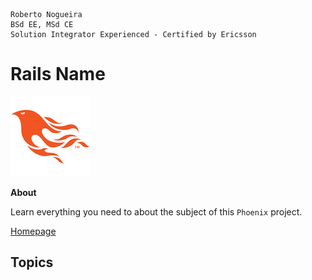 ```
Roberto Nogueira  
BSd EE, MSd CE
Solution Integrator Experienced - Certified by Ericsson
```
# Rails Name

![project image](images/phoenix.png)

**About**

Learn everything you need to about the subject of this `Phoenix` project.

[Homepage](http://www.phoenixframework.org/)

## Topics
```
```
